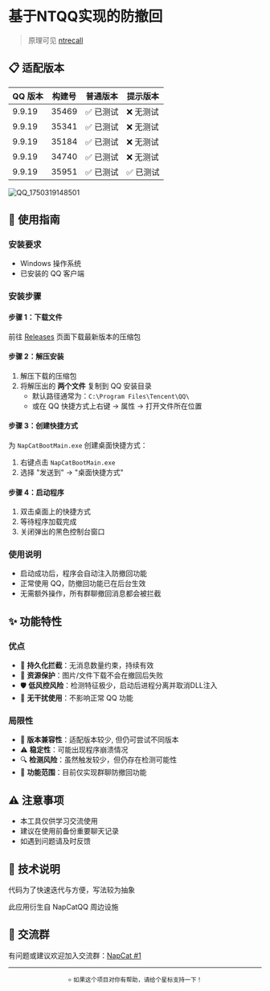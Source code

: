 # 基于NTQQ实现的防撤回

> 原理可见 [ntrecall](https://napneko.github.io/other/ntrecall)

## 📋 适配版本

| QQ 版本 | 构建号 | 普通版本 | 提示版本 |
|---------|--------|----------|----------|
| 9.9.19 | 35469 | ✅ 已测试 | ❌ 无测试 |
| 9.9.19 | 35341 | ✅ 已测试 | ❌ 无测试 |
| 9.9.19 | 35184 | ✅ 已测试 | ❌ 无测试 |
| 9.9.19 | 34740 | ✅ 已测试 | ❌ 无测试 |
| 9.9.19 | 35951 | ✅ 已测试 | ✅ 已测试 |

![QQ_1750319148501](https://github.com/user-attachments/assets/aa9c1398-a193-4286-8704-51a7cbfb4566)

## 🚀 使用指南

### 安装要求
- Windows 操作系统
- 已安装的 QQ 客户端

### 安装步骤

#### 步骤 1：下载文件
前往 [Releases](../../releases) 页面下载最新版本的压缩包

#### 步骤 2：解压安装
1. 解压下载的压缩包
2. 将解压出的 **两个文件** 复制到 QQ 安装目录
   - 默认路径通常为：`C:\Program Files\Tencent\QQ\` 
   - 或在 QQ 快捷方式上右键 → 属性 → 打开文件所在位置

#### 步骤 3：创建快捷方式
为 `NapCatBootMain.exe` 创建桌面快捷方式：
1. 右键点击 `NapCatBootMain.exe`
2. 选择 "发送到" → "桌面快捷方式"

#### 步骤 4：启动程序
1. 双击桌面上的快捷方式
2. 等待程序加载完成
3. 关闭弹出的黑色控制台窗口

### 使用说明
- 启动成功后，程序会自动注入防撤回功能
- 正常使用 QQ，防撤回功能已在后台生效
- 无需额外操作，所有群聊撤回消息都会被拦截

## ✨ 功能特性

### 优点
- 🔄 **持久化拦截**：无消息数量约束，持续有效
- 📁 **资源保护**：图片/文件下载不会在撤回后失败  
- 🛡️ **低风控风险**：检测特征极少，启动后进程分离并取消DLL注入
- 🎯 **无干扰使用**：不影响正常 QQ 功能

### 局限性
- 🔧 **版本兼容性**：适配版本较少, 但仍可尝试不同版本
- ⚠️ **稳定性**：可能出现程序崩溃情况
- 🔍 **检测风险**：虽然触发较少，但仍存在检测可能性
- 👥 **功能范围**：目前仅实现群聊防撤回功能

## ⚠️ 注意事项

- 本工具仅供学习交流使用
- 建议在使用前备份重要聊天记录
- 如遇到问题请及时反馈

## 💬 技术说明

代码为了快速迭代与方便，写法较为抽象

此应用衍生自 NapCatQQ 周边设施

## 🔗 交流群

有问题或建议欢迎加入交流群：[NapCat #1](https://qm.qq.com/q/bo2K5fcmjY)

---

<p align="center">
  <sub>⭐ 如果这个项目对你有帮助，请给个星标支持一下！</sub>
</p>
